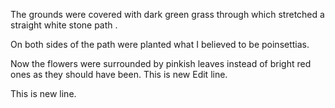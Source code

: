 The grounds were covered with dark green grass through which stretched a straight white stone path .

On both sides of the path were planted what I believed to be poinsettias.

Now the flowers were surrounded by pinkish leaves instead of bright red ones as they should have been. This is new Edit line.

This is new line.
